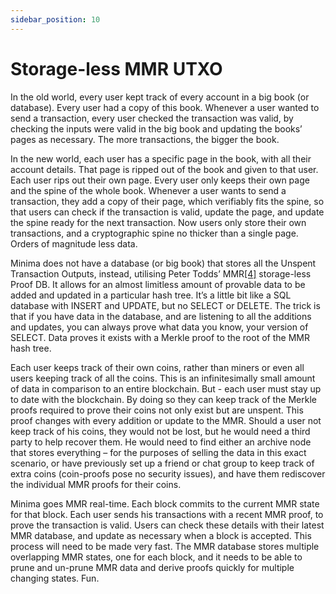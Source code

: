 ```yaml
---
sidebar_position: 10
---
```


# Storage-less MMR UTXO

In the old world, every user kept track of every account in a big book (or database). Every user had a copy of this book. Whenever a user wanted to send a transaction, every user checked the transaction was valid, by checking the inputs were valid in the big book and updating the books’ pages as necessary. The more transactions, the bigger the book.

In the new world, each user has a specific page in the book, with all their account details. That page is ripped out of the book and given to that user. Each user rips out their own page. Every user only keeps their own page and the spine of the whole book. Whenever a user wants to send a transaction, they add a copy of their page, which verifiably fits the spine, so that users can check if the transaction is valid, update the page, and update the spine ready for the next transaction. Now users only store their own transactions, and a cryptographic spine no thicker than a single page. Orders of magnitude less data.

Minima does not have a database (or big book) that stores all the Unspent Transaction Outputs, instead, utilising Peter Todds’ MMR[[4]](/docs/learn/minimawhitepaper/specialthanksto) storage-less Proof DB. It allows for an almost limitless amount of provable data to be added and updated in a particular hash tree. It’s a little bit like a SQL database with INSERT and UPDATE, but no SELECT or DELETE. The trick is that if you have data in the database, and are listening to all the additions and updates, you can always prove what data you know, your version of SELECT. Data proves it exists with a Merkle proof to the root of the MMR hash tree.  

Each user keeps track of their own coins, rather than miners or even all users keeping track of all the coins. This is an infinitesimally small amount of data in comparison to an entire blockchain. But - each user must stay up to date with the blockchain. By doing so they can keep track of the Merkle proofs required to prove their coins not only exist but are unspent. This proof changes with every addition or update to the MMR. Should a user not keep track of his coins, they would not be lost, but he would need a third party to help recover them. He would need to find either an archive node that stores everything – for the purposes of selling the data in this exact scenario, or have previously set up a friend or chat group to keep track of extra coins (coin-proofs pose no security issues), and have them rediscover the individual MMR proofs for their coins.

Minima goes MMR real-time. Each block commits to the current MMR state for that block. Each user sends his transactions with a recent MMR proof, to prove the transaction is valid. Users can check these details with their latest MMR database, and update as necessary when a block is accepted. This process will need to be made very fast. The MMR database stores multiple overlapping MMR states, one for each block, and it needs to be able to prune and un-prune MMR data and derive proofs quickly for multiple changing states. Fun.


